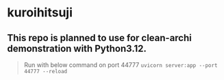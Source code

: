 # kuroihitsuji

## This repo is planned to use for clean-archi demonstration with Python3.12.

> Run with below command on port 44777
`uvicorn server:app --port 44777 --reload`
